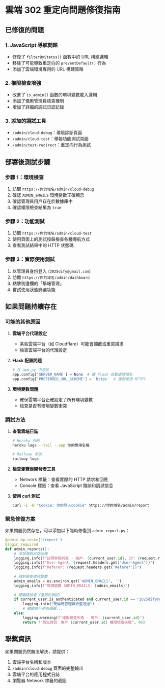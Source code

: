 # 雲端 302 重定向問題修復指南

## 已修復的問題

### 1. JavaScript 導航問題
- 修復了 `filterByStatus()` 函數中的 URL 構建邏輯
- 移除了可能導致重定向的 `preventDefault()` 行為
- 添加了雲端環境專用的 URL 構建策略

### 2. 權限檢查增強
- 改進了 `is_admin()` 函數的環境變數載入邏輯
- 添加了備用管理員檢查機制
- 增加了詳細的調試日誌記錄

### 3. 添加的調試工具
- `/admin/cloud-debug`：環境診斷頁面
- `/admin/cloud-test`：舉報功能測試頁面
- `/admin/test-redirect`：重定向行為測試

## 部署後測試步驟

### 步驟 1：環境檢查
1. 訪問 `https://你的域名/admin/cloud-debug`
2. 確認 `ADMIN_EMAILS` 環境變數正確顯示
3. 確認管理員用戶存在於數據庫中
4. 確認權限檢查結果為 `true`

### 步驟 2：功能測試
1. 訪問 `https://你的域名/admin/cloud-test`
2. 使用頁面上的測試按鈕檢查各種導航方式
3. 查看測試結果中的 HTTP 狀態碼

### 步驟 3：實際使用測試
1. 以管理員身份登入 (`2025dify@gmail.com`)
2. 訪問 `https://你的域名/admin/dashboard`
3. 點擊側邊欄的「舉報管理」
4. 嘗試使用狀態篩選功能

## 如果問題持續存在

### 可能的其他原因

1. **雲端平台代理設定**
   - 某些雲端平台（如 Cloudflare）可能會攔截或重寫請求
   - 檢查雲端平台的代理設定

2. **Flask 配置問題**
   ```python
   # 在 app.py 中添加
   app.config['SERVER_NAME'] = None  # 讓 Flask 自動處理域名
   app.config['PREFERRED_URL_SCHEME'] = 'https'  # 強制使用 HTTPS
   ```

3. **環境變數問題**
   - 確保雲端平台正確設定了所有環境變數
   - 檢查是否有環境變數衝突

### 調試方法

1. **查看雲端日誌**
   ```bash
   # Heroku 示例
   heroku logs --tail --app 你的應用名稱
   
   # Railway 示例
   railway logs
   ```

2. **檢查瀏覽器開發者工具**
   - Network 標籤：查看實際的 HTTP 請求和回應
   - Console 標籤：查看 JavaScript 錯誤和調試信息

3. **使用 curl 測試**
   ```bash
   curl -I -H "Cookie: 你的登入cookie" https://你的域名/admin/report
   ```

### 緊急修復方案

如果問題仍然存在，可以添加以下臨時修復到 `admin_report.py`：

```python
@admin_bp.route('/report')
@login_required
def admin_reports():
    # 添加強制日誌記錄
    logging.info(f"訪問舉報列表 - 用戶: {current_user.id}, IP: {request.remote_addr}")
    logging.info(f"User-Agent: {request.headers.get('User-Agent')}")
    logging.info(f"Referer: {request.headers.get('Referer')}")
    
    # 強制檢查環境變數
    admin_emails = os.environ.get('ADMIN_EMAILS', '')
    logging.info(f"環境變數 ADMIN_EMAILS: {admin_emails}")
    
    # 硬編碼檢查（僅用於調試）
    if current_user.is_authenticated and current_user.id == "2025dify@gmail.com":
        logging.info("硬編碼管理員檢查通過")
        # 繼續執行原有邏輯...
    else:
        logging.warning(f"權限檢查失敗 - 用戶: {current_user.id}")
        return f"調試資訊：用戶 {current_user.id} 權限檢查失敗", 403
```

## 聯繫資訊

如果問題仍然無法解決，請提供：
1. 雲端平台名稱和版本
2. `/admin/cloud-debug` 頁面的完整輸出
3. 雲端平台的應用程式日誌
4. 瀏覽器 Network 標籤的截圖
